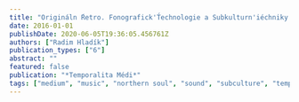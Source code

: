```yaml
---
title: "Origináln ́Retro. Fonografick'T́echnologie a Subkulturn'iéchniky Času v Northern Soulu"
date: 2016-01-01
publishDate: 2020-06-05T19:36:05.456761Z
authors: ["Radim Hladík"]
publication_types: ["6"]
abstract: ""
featured: false
publication: "*Temporalita Médi*"
tags: ["medium", "music", "northern soul", "sound", "subculture", "temporality", "vinyl"]
---
```


